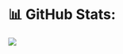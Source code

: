 # 📊 GitHub Stats:
![](https://github-readme-stats.vercel.app/api/top-langs/?username=vitelukas&theme=tokyonight&hide_border=false&include_all_commits=true&count_private=true&layout=compact)
